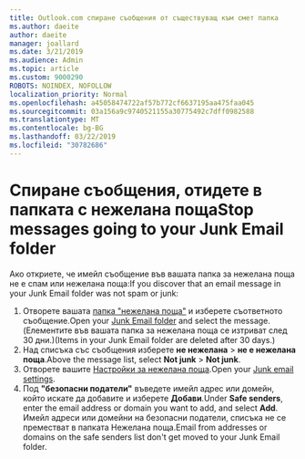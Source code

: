 ```yaml
---
title: Outlook.com спиране съобщения от съществуващ към смет папка
ms.author: daeite
author: daeite
manager: joallard
ms.date: 3/21/2019
ms.audience: Admin
ms.topic: article
ms.custom: 9000290
ROBOTS: NOINDEX, NOFOLLOW
localization_priority: Normal
ms.openlocfilehash: a45058474722af57b772cf6637195aa475faa045
ms.sourcegitcommit: 03a156a9c9740521155a30775492c7dff0982588
ms.translationtype: MT
ms.contentlocale: bg-BG
ms.lasthandoff: 03/22/2019
ms.locfileid: "30782686"
---
```

# <a name="stop-messages-going-to-your-junk-email-folder"></a><span data-ttu-id="ce8fc-102">Спиране съобщения, отидете в папката с нежелана поща</span><span class="sxs-lookup"><span data-stu-id="ce8fc-102">Stop messages going to your Junk Email folder</span></span>

<span data-ttu-id="ce8fc-103">Ако откриете, че имейл съобщение във вашата папка за нежелана поща не е спам или нежелана поща:</span><span class="sxs-lookup"><span data-stu-id="ce8fc-103">If you discover that an email message in your Junk Email folder was not spam or junk:</span></span>

1. <span data-ttu-id="ce8fc-104">Отворете вашата [папка "нежелана поща"](https://outlook.live.com/mail/junkemail) и изберете съответното съобщение.</span><span class="sxs-lookup"><span data-stu-id="ce8fc-104">Open your [Junk Email folder](https://outlook.live.com/mail/junkemail) and select the message.</span></span> <span data-ttu-id="ce8fc-105">(Елементите във вашата папка за нежелана поща се изтриват след 30 дни.)</span><span class="sxs-lookup"><span data-stu-id="ce8fc-105">(Items in your Junk Email folder are deleted after 30 days.)</span></span>
1. <span data-ttu-id="ce8fc-106">Над списъка със съобщения изберете **не нежелана** > **не е нежелана поща**.</span><span class="sxs-lookup"><span data-stu-id="ce8fc-106">Above the message list, select **Not junk** > **Not junk**.</span></span>
1. <span data-ttu-id="ce8fc-107">Отворете вашите [Настройки за нежелана поща](https://go.microsoft.com/fwlink/?linkid=2035804).</span><span class="sxs-lookup"><span data-stu-id="ce8fc-107">Open your [Junk email settings](https://go.microsoft.com/fwlink/?linkid=2035804).</span></span>
1. <span data-ttu-id="ce8fc-108">Под **"безопасни податели"** въведете имейл адрес или домейн, който искате да добавите и изберете **Добави**.</span><span class="sxs-lookup"><span data-stu-id="ce8fc-108">Under **Safe senders**, enter the email address or domain you want to add, and select **Add**.</span></span> <span data-ttu-id="ce8fc-109">Имейл адреси или домейни на безопасни податели, списъка не се преместват в папката Нежелана поща.</span><span class="sxs-lookup"><span data-stu-id="ce8fc-109">Email from addresses or domains on the safe senders list don't get moved to your Junk Email folder.</span></span>